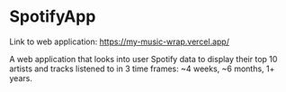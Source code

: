 # SpotifyApp

Link to web application: https://my-music-wrap.vercel.app/

A web application that looks into user Spotify data to display their top 10 artists and tracks listened to in 3 time frames: ~4 weeks, ~6 months, 1+ years.
